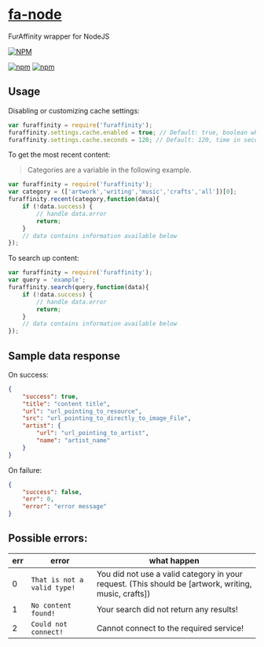 # [fa-node](https://github.com/mcrocks999/fa-node)
FurAffinity wrapper for NodeJS

[![NPM](https://nodei.co/npm/furaffinity.png)](https://nodei.co/npm/furaffinity/)

[![npm](https://img.shields.io/npm/v/npm.svg)](https://www.npmjs.com/package/furaffinity) [![npm](https://img.shields.io/npm/dt/furaffinity.svg)](https://www.npmjs.com/package/furaffinity)

## Usage

Disabling or customizing cache settings:

```javascript
var furaffinity = require('furaffinity');
furaffinity.settings.cache.enabled = true; // Default: true, boolean whether cache should be used
furaffinity.settings.cache.seconds = 120; // Default: 120, time in seconds to keep pages
```

To get the most recent content:

> Categories are a variable in the following example.

```javascript
var furaffinity = require('furaffinity');
var category = (['artwork','writing','music','crafts','all'])[0];
furaffinity.recent(category,function(data){
	if (!data.success) {
		// handle data.error
		return;
	}
	// data contains information available below
});
```

To search up content:
```javascript
var furaffinity = require('furaffinity');
var query = 'example';
furaffinity.search(query,function(data){
	if (!data.success) {
		// handle data.error
		return;
	}
	// data contains information available below
});
```

## Sample data response

On success:
```json
{
	"success": true,
	"title": "content title",
	"url": "url_pointing_to_resource",
	"src": "url_pointing_to_directly_to_image_File",
	"artist": {
		"url": "url_pointing_to_artist",
		"name": "artist_name"
	}
}
```

On failure:
```json
{
	"success": false,
	"err": 0,
	"error": "error message"
}
```

## Possible errors:

err | error | what happen
--- | --- | ---
0 | `That is not a valid type!` | You did not use a valid category in your request. (This should be [artwork, writing, music, crafts])
1 | `No content found!` | Your search did not return any results!
2 | `Could not connect!` | Cannot connect to the required service!
